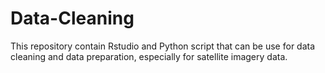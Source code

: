 # Data-Cleaning
This repository contain Rstudio and Python script that can be use for data cleaning and data preparation, especially for satellite imagery data.
